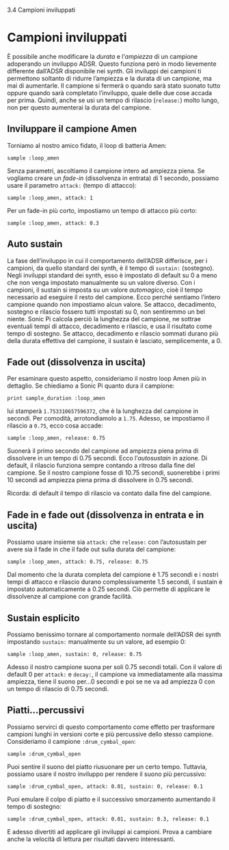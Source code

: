3.4 Campioni inviluppati

# Campioni inviluppati

È possibile anche modificare la *durata* e l’*ampiezza* di un campione adoperando un inviluppo ADSR. Questo funziona però in modo lievemente differente dall’ADSR disponibile nei synth. Gli inviluppi dei campioni ti permettono soltanto di ridurre l’ampiezza e la durata di un campione, ma mai di aumentarle. Il campione si fermerà o quando sarà stato suonato tutto oppure quando sarà completato l’inviluppo, quale delle due cose accada per prima. Quindi, anche se usi un tempo di rilascio (`release:`) molto lungo, non per questo aumenterai la durata del campione.

## Inviluppare il campione Amen

Torniamo al nostro amico fidato, il loop di batteria Amen:

```
sample :loop_amen
```

Senza parametri, ascoltiamo il campione intero ad ampiezza piena. Se vogliamo creare un *fade-in* (dissolvenza in entrata) di 1 secondo, possiamo usare il parametro `attack:` (tempo di attacco):

```
sample :loop_amen, attack: 1
```

Per un fade-in più corto, impostiamo un tempo di attacco più corto:

```
sample :loop_amen, attack: 0.3
```

## Auto sustain


La fase dell’inviluppo in cui il comportamento dell’ADSR differisce, per i campioni, da quello standard dei synth, è il tempo di `sustain:` (sostegno). Negli inviluppi standard dei synth, esso è impostato di default su 0 a meno che non venga impostato manualmente su un valore diverso. Con i campioni, il sustain si imposta su un valore *automagico*, cioè il tempo necessario ad eseguire il resto del campione. Ecco perché sentiamo l’intero campione quando non impostiamo alcun valore. Se attacco, decadimento, sostegno e rilascio fossero tutti impostati su 0, non sentiremmo un bel niente. Sonic Pi calcola perciò la lunghezza del campione, ne sottrae eventuali tempi di attacco, decadimento e rilascio, e usa il risultato come tempo di sostegno. Se attacco, decadimento e rilascio sommati durano più della durata effettiva del campione, il sustain è lasciato, semplicemente, a 0.

## Fade out (dissolvenza in uscita)

Per esaminare questo aspetto, consideriamo il nostro loop Amen più in dettaglio. Se chiediamo a Sonic Pi quanto dura il campione:

```
print sample_duration :loop_amen
```

lui stamperà `1.753310657596372`, che è la lunghezza del campione in secondi. Per comodità, arrotondiamolo a `1.75`. Adesso, se impostiamo il rilascio a `0.75`, ecco cosa accade:

```
sample :loop_amen, release: 0.75
```

Suonerà il primo secondo del campione ad ampiezza piena prima di dissolvere in un tempo di 0.75 secondi. Ecco l’*autosustain* in azione. Di default, il rilascio funziona sempre contando a ritroso dalla fine del campione. Se il nostro campione fosse di 10.75 secondi, suonerebbe i primi 10 secondi ad ampiezza piena prima di dissolvere in 0.75 secondi.

Ricorda: di default il tempo di rilascio va contato dalla fine del campione.

## Fade in e fade out (dissolvenza in entrata e in uscita)

Possiamo usare insieme sia `attack:` che `release:` con l’autosustain per avere sia il fade in che il fade out sulla durata del campione:

```
sample :loop_amen, attack: 0.75, release: 0.75
```

Dal momento che la durata completa del campione è 1.75 secondi e i nostri tempi di attacco e rilascio durano complessivamente 1.5 secondi, il sustain è impostato automaticamente a 0.25 secondi. Ciò permette di applicare le dissolvenze al campione con grande facilità.

## Sustain esplicito

Possiamo benissimo tornare al comportamento normale dell’ADSR dei synth impostando `sustain:` manualmente su un valore, ad esempio 0:
 
```
sample :loop_amen, sustain: 0, release: 0.75
```

Adesso il nostro campione suona per soli 0.75 secondi totali. Con il valore di default 0 per `attack:` e `decay:`, il campione va immediatamente alla massima ampiezza, tiene il suono per...0 secondi e poi se ne va ad ampiezza 0 con un tempo di rilascio di 0.75 secondi.

## Piatti...percussivi 

Possiamo servirci di questo comportamento come effetto per trasformare campioni lunghi in versioni corte e più percussive dello stesso campione. Consideriamo il campione
`:drum_cymbal_open`:

```
sample :drum_cymbal_open
```

Puoi sentire il suono del piatto riusuonare per un certo tempo. Tuttavia, possiamo usare il nostro inviluppo per rendere il suono più percussivo:

```
sample :drum_cymbal_open, attack: 0.01, sustain: 0, release: 0.1
```

Puoi emulare il colpo di piatto e il successivo smorzamento aumentando il tempo di sostegno: 
```
sample :drum_cymbal_open, attack: 0.01, sustain: 0.3, release: 0.1
```

E adesso divertiti ad applicare gli inviluppi ai campioni. Prova a cambiare anche la velocità di lettura per risultati davvero interessanti.
